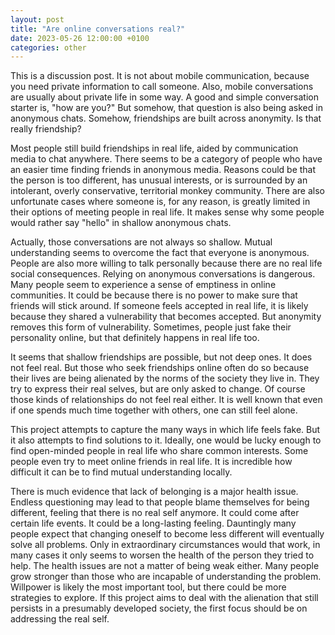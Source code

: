```yaml
---
layout: post
title: "Are online conversations real?"
date: 2023-05-26 12:00:00 +0100
categories: other
---
```


This is a discussion post. It is not about mobile communication, because you need private information to call someone. Also, mobile conversations are usually about private life in some way. A good and simple conversation starter is, "how are you?" But somehow, that question is also being asked in anonymous chats. Somehow, friendships are built across anonymity. Is that really friendship?

Most people still build friendships in real life, aided by communication media to chat anywhere. There seems to be a category of people who have an easier time finding friends in anonymous media. Reasons could be that the person is too different, has unusual interests, or is surrounded by an intolerant, overly conservative, territorial monkey community. There are also unfortunate cases where someone is, for any reason, is greatly limited in their options of meeting people in real life. It makes sense why some people would rather say "hello" in shallow anonymous chats.

Actually, those conversations are not always so shallow. Mutual understanding seems to overcome the fact that everyone is anonymous. People are also more willing to talk personally because there are no real life social consequences. Relying on anonymous conversations is dangerous. Many people seem to experience a sense of emptiness in online communities. It could be because there is no power to make sure that friends will stick around. If someone feels accepted in real life, it is likely because they shared a vulnerability that becomes accepted. But anonymity removes this form of vulnerability. Sometimes, people just fake their personality online, but that definitely happens in real life too.

It seems that shallow friendships are possible, but not deep ones. It does not feel real. But those who seek friendships online often do so because their lives are being alienated by the norms of the society they live in. They try to express their real selves, but are only asked to change. Of course those kinds of relationships do not feel real either. It is well known that even if one spends much time together with others, one can still feel alone.

This project attempts to capture the many ways in which life feels fake. But it also attempts to find solutions to it. Ideally, one would be lucky enough to find open-minded people in real life who share common interests. Some people even try to meet online friends in real life. It is incredible how difficult it can be to find mutual understanding locally.

There is much evidence that lack of belonging is a major health issue. Endless questioning may lead to that people blame themselves for being different, feeling that there is no real self anymore. It could come after certain life events. It could be a long-lasting feeling. Dauntingly many people expect that changing oneself to become less different will eventually solve all problems. Only in extraordinary circumstances would that work, in many cases it only seems to worsen the health of the person they tried to help. The health issues are not a matter of being weak either. Many people grow stronger than those who are incapable of understanding the problem. Willpower is likely the most important tool, but there could be more strategies to explore. If this project aims to deal with the alienation that still persists in a presumably developed society, the first focus should be on addressing the real self.